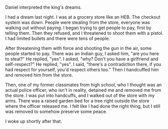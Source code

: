 Daniel interpreted the king's dreams.

I had a dream last night. I was at a grocery store like an HEB. 
The checkout system was down. People were stealing from the store, 
everyone was walking out without paying. I began trying to
get people to pay, first by telling them. Then they refused, and I threatened
to shoot them with a pistol. I had limited bullets and there were tens of people.

After threatening them with force and shooting the gun in the air, some people started to pay.
There was an Indian guy, I asked him, "are you here to steal?" He replied, "yes". I asked, "why?
Don't you have a girlfriend and self-respect?" He replied, "yes". I said, "there's a contradiction
there, if you had respect for yourself, you'd respect others too." Then I handcuffed him and removed
him from the store.

Then, one of my former classmates from high school, who I thought was an actual police officer, who isn't in reality, detained me and removed
me from the store. I was put into handcuffs, and I walked out of the store with my arms. There was a raised
garden bed for a tree right outside the store where the officer released me. I felt like I had done
the right thing, but I still was removed to somehow preserve some peace.

I woke up shortly after that.
